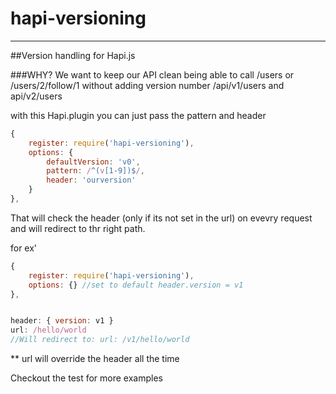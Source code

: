 # hapi-versioning
-----------------

##Version handling for Hapi.js

###WHY?
We want to keep our API clean being able to call /users or /users/2/follow/1 without adding version number
/api/v1/users and api/v2/users

with this Hapi.plugin you can just pass the pattern and header
```javascript
{
    register: require('hapi-versioning'),
    options: {
        defaultVersion: 'v0',
        pattern: /^(v[1-9])$/,
        header: 'ourversion'
    }
},

```
That will check the header (only if its not set in the url) on evevry request and will redirect to thr right path.

for ex'
```javascript
{
    register: require('hapi-versioning'),
    options: {} //set to default header.version = v1
},


header: { version: v1 }
url: /hello/world
//Will redirect to: url: /v1/hello/world

```

** url will override the header all the time

Checkout the test for more examples
